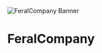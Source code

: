 ![FeralCompany Banner](https://media.githubusercontent.com/media/FeralCompany/FeralCompany/main/.github/images/feralcompany-static-banner.png "FeralCompany Icon")

# FeralCompany
